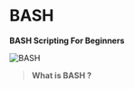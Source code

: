 # BASH
**BASH Scripting For Beginners**

![BASH](https://opensource.com/sites/default/files/lead-images/bash_command_line.png)

> **What is BASH ?**  
